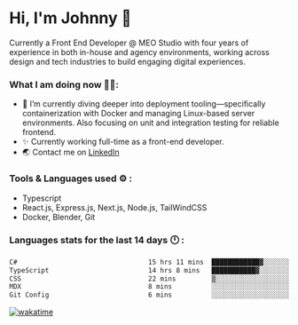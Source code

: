 # Hi, I'm Johnny 👋

Currently a Front End Developer @ MEO Studio with four years of experience in both in-house and agency environments, working across design and tech industries to build engaging digital experiences.

### What I am doing now 🧑‍💻:

- 🔭 I’m currently diving deeper into deployment tooling—specifically containerization with Docker and managing Linux-based server environments. Also focusing on unit and integration testing for reliable frontend.
- ✨ Currently working full-time as a front-end developer.
- 🌏 Contact me on [LinkedIn](https://www.linkedin.com/in/johchai/)

### Tools & Languages used ⚙️ :

- Typescript
- React.js, Express.js, Next.js, Node.js, TailWindCSS
- Docker, Blender, Git

### Languages stats for the last 14 days 🕛 :

<!--START_SECTION:waka-->

```txt
C#                                 15 hrs 11 mins  ████████████▓░░░░░░░░░░░░   50.43 %
TypeScript                         14 hrs 8 mins   ███████████▓░░░░░░░░░░░░░   46.96 %
CSS                                22 mins         ▒░░░░░░░░░░░░░░░░░░░░░░░░   01.24 %
MDX                                8 mins          ░░░░░░░░░░░░░░░░░░░░░░░░░   00.46 %
Git Config                         6 mins          ░░░░░░░░░░░░░░░░░░░░░░░░░   00.34 %
```

<!--END_SECTION:waka-->

[![wakatime](https://wakatime.com/badge/user/0cd14e89-b357-451d-b5c1-4a79286fb5a6.svg)](https://wakatime.com/@0cd14e89-b357-451d-b5c1-4a79286fb5a6)
